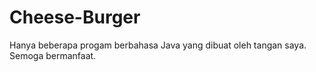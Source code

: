 # Cheese-Burger
Hanya beberapa progam berbahasa Java yang dibuat oleh tangan saya. Semoga bermanfaat.

